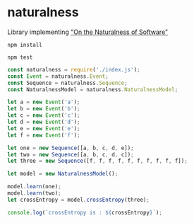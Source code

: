# naturalness

Library implementing ["On the Naturalness of Software"](https://people.inf.ethz.ch/suz/publications/natural.pdf)

```console
npm install
```

```console
npm test
```

```javascript
const naturalness = require('./index.js');
const Event = naturalness.Event;
const Sequence = naturalness.Sequence;
const NaturalnessModel = naturalness.NaturalnessModel;

let a = new Event('a');
let b = new Event('b');
let c = new Event('c');
let d = new Event('d');
let e = new Event('e');
let f = new Event('f');

let one = new Sequence([a, b, c, d, e]);
let two = new Sequence([a, b, c, d, c]);
let three = new Sequence([f, f, f, f, f, f, f, f, f, f]);

let model = new NaturalnessModel();

model.learn(one);
model.learn(two);
let crossEntropy = model.crossEntropy(three);

console.log(`crossEntropy is : ${crossEntropy}`);
```

